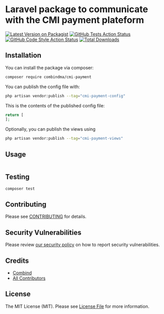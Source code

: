 # Laravel package to communicate with the CMI payment plateform

[![Latest Version on Packagist](https://img.shields.io/packagist/v/combindma/cmi-payment.svg?style=flat-square)](https://packagist.org/packages/combindma/cmi-payment)
[![GitHub Tests Action Status](https://img.shields.io/github/workflow/status/combindma/cmi-payment/run-tests?label=tests)](https://github.com/combindma/cmi-payment/actions?query=workflow%3Arun-tests+branch%3Amain)
[![GitHub Code Style Action Status](https://img.shields.io/github/workflow/status/combindma/cmi-payment/Check%20&%20fix%20styling?label=code%20style)](https://github.com/combindma/cmi-payment/actions?query=workflow%3A"Check+%26+fix+styling"+branch%3Amain)
[![Total Downloads](https://img.shields.io/packagist/dt/combindma/cmi-payment.svg?style=flat-square)](https://packagist.org/packages/combindma/cmi-payment)


## Installation

You can install the package via composer:

```bash
composer require combindma/cmi-payment
```

You can publish the config file with:

```bash
php artisan vendor:publish --tag="cmi-payment-config"
```

This is the contents of the published config file:

```php
return [
];
```

Optionally, you can publish the views using

```bash
php artisan vendor:publish --tag="cmi-payment-views"
```

## Usage

```php

```

## Testing

```bash
composer test
```


## Contributing

Please see [CONTRIBUTING](.github/CONTRIBUTING.md) for details.

## Security Vulnerabilities

Please review [our security policy](../../security/policy) on how to report security vulnerabilities.

## Credits

- [Combind](https://github.com/combindma)
- [All Contributors](../../contributors)

## License

The MIT License (MIT). Please see [License File](LICENSE.md) for more information.
